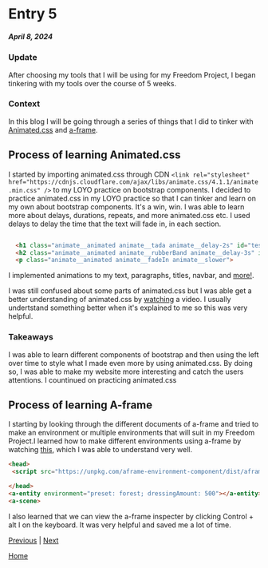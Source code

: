# Entry 5
##### April 8, 2024

### Update
After choosing my tools that I will be using for my Freedom Project, I began tinkering with my tools over the course of 5 weeks.
### Context
 In this blog I will be going through a series of things that I did to tinker with [Animated.css](https://animate.style/) and [a-frame](https://aframe.io/).

 ## Process of learning Animated.css
 I started by importing animated.css through CDN ```<link rel="stylesheet"  href="https://cdnjs.cloudflare.com/ajax/libs/animate.css/4.1.1/animate.min.css"
/>``` to my LOYO practice on bootstrap components. I decided to practice animated.css in my LOYO practice so that I can tinker and learn on my own about bootstrap components. It's a win, win. I was able to learn more about delays, durations, repeats, and more animated.css etc. I used delays to delay the time that the text will fade in, in each section.
```html

  <h1 class="animate__animated animate__tada animate__delay-2s" id="test2"> Hello!</h1>
  <h2 class="animate__animated animate__rubberBand animate__delay-3s" id="test2"> Welcome to my practice html file for animated.css!</h2>
  <p class="animate__animated animate__fadeIn animate__slower">

```
I implemented animations to my text, paragraphs, titles, navbar, and [more!](https://github.com/hstatsep-students/bootstrap-components-practice-Jimmyl6413/blob/main/index.html).

I was still confused about some parts of animated.css but I was able get a better understanding of animated.css by [watching](https://www.youtube.com/watch?v=VzbBcVRquYA) a video. I usually undertstand something better when it's explained to me so this was very helpful.

### Takeaways
I was able to learn different components of bootstrap and then using the left over time to style what I made even more by using animated.css. By doing so, I was able to make my website more interesting and catch the users attentions. I countinued on practicing animated.css

## Process of learning A-frame
I starting by looking through the different documents of a-frame and tried to make an environment or multiple environments that will suit in my Freedom Project.I learned how to make different environments using a-frame by watching [this](https://www.youtube.com/watch?v=K_1RdCVuu98), which I was able to understand very well.

```html
<head>
 <script src="https://unpkg.com/aframe-environment-component/dist/aframe-environment-component.min.js"></script>

</head>
<a-entity environment="preset: forest; dressingAmount: 500"></a-entity>
<a-scene>

```
I also learned that we can view the a-frame inspecter by clicking Control + alt I on the keyboard. It was very helpful and saved me a lot of time.






[Previous](entry04.md) | [Next](entry06.md)

[Home](../README.md)
